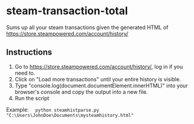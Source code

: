 # steam-transaction-total
Sums up all your steam transactions given the generated HTML of https://store.steampowered.com/account/history/

## Instructions
1. Go to https://store.steampowered.com/account/history/, log in if you need to.
2. Click on "Load more transactions" until your entire history is visible.
3. Type "console.log(document.documentElement.innerHTML)" into your browser's console and copy the output into a new file.
4. Run the script

Example:
  `  python steamhistparse.py "C:\Users\JohnDoe\Documents\mysteamhistory.html"`
